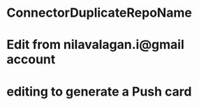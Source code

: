 # ConnectorDuplicateRepoName
# Edit from nilavalagan.i@gmail account
# editing to generate a Push card
